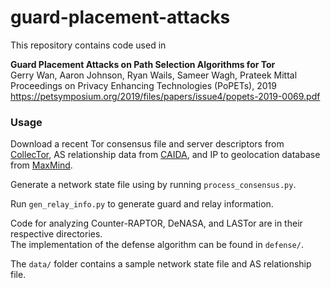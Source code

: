 # guard-placement-attacks

This repository contains code used in 

__Guard Placement Attacks on Path Selection Algorithms for Tor__\
Gerry Wan, Aaron Johnson, Ryan Wails, Sameer Wagh, Prateek Mittal\
Proceedings on Privacy Enhancing Technologies (PoPETs), 2019  \
<https://petsymposium.org/2019/files/papers/issue4/popets-2019-0069.pdf>

### Usage
Download a recent Tor consensus file and server descriptors from [CollecTor](https://metrics.torproject.org/collector.html), AS relationship data from [CAIDA](http://data.caida.org/datasets/as-relationships/serial-2/), and IP to geolocation database from [MaxMind](https://dev.maxmind.com/geoip/geoip2/geolite2/).

Generate a network state file using by running `process_consensus.py`.

Run `gen_relay_info.py` to generate guard and relay information. 

Code for analyzing Counter-RAPTOR, DeNASA, and LASTor are in their respective directories.\
The implementation of the defense algorithm can be found in `defense/`.

The `data/` folder contains a sample network state file and AS relationship file. 